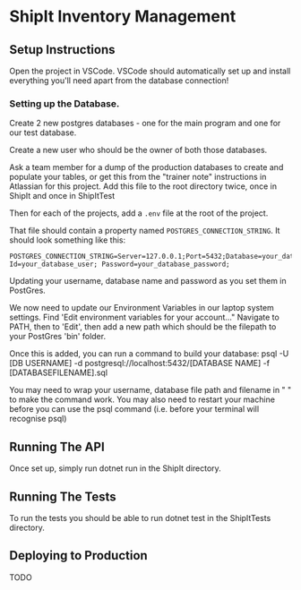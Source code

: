 # ShipIt Inventory Management

## Setup Instructions
Open the project in VSCode.
VSCode should automatically set up and install everything you'll need apart from the database connection!

### Setting up the Database.
Create 2 new postgres databases - one for the main program and one for our test database.

Create a new user who should be the owner of both those databases. 

Ask a team member for a dump of the production databases to create and populate your tables, or get this from the "trainer note" instructions in Atlassian for this project. Add this file to the root directory twice, once in ShipIt and once in ShipItTest

Then for each of the projects, add a `.env` file at the root of the project.

That file should contain a property named `POSTGRES_CONNECTION_STRING`.
It should look something like this:
```
POSTGRES_CONNECTION_STRING=Server=127.0.0.1;Port=5432;Database=your_database_name;User Id=your_database_user; Password=your_database_password; 
```

Updating your username, database name and password as you set them in PostGres. 

We now need to update our Environment Variables in our laptop system settings. Find 'Edit environment variables for your account..." Navigate to PATH, then to 'Edit', then add a new path which should be the filepath to your PostGres 'bin' folder. 

Once this is added, you can run a command to build your database: 
psql -U [DB USERNAME] -d postgresql://localhost:5432/[DATABASE NAME] -f [DATABASEFILENAME].sql

You may need to wrap your username, database file path and filename in " " to make the command work. You may also need to restart your machine before you can use the psql command (i.e. before your terminal will recognise psql)

## Running The API
Once set up, simply run dotnet run in the ShipIt directory.

## Running The Tests
To run the tests you should be able to run dotnet test in the ShipItTests directory.

## Deploying to Production
TODO
